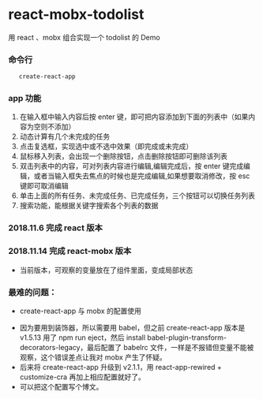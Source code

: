 # react-mobx-todolist

用 react 、mobx 组合实现一个 todolist 的 Demo

### 命令行

```sh
   create-react-app
```

### app 功能

1. 在输入框中输入内容后按 enter 键，即可把内容添加到下面的列表中（如果内容为空则不添加）
2. 动态计算有几个未完成的任务
3. 点击复选框，实现选中或不选中效果（即完成或未完成）
4. 鼠标移入列表，会出现一个删除按钮，点击删除按钮即可删除该列表
5. 双击列表中的内容，可对列表内容进行编辑,编辑完成后，按 enter 键完成编辑，或者当输入框失去焦点的时候也是完成编辑,如果想要取消修改，按 esc 键即可取消编辑
6. 单击上面的所有任务、未完成任务、已完成任务，三个按钮可以切换任务列表
7. 搜索功能，能根据关键字搜索各个列表的数据

### 2018.11.6 完成 react 版本

### 2018.11.14 完成 react-mobx 版本

- 当前版本，可观察的变量放在了组件里面，变成局部状态

### 最难的问题：

- create-react-app 与 mobx 的配置使用

* 因为要用到装饰器，所以需要用 babel，但之前 create-react-app 版本是 v1.5.13 用了 npm run eject，然后 install babel-plugin-transform-decorators-legacy，最后配置了 babelrc 文件，一样是不报错但变量不能被观察，这个错误差点让我对 mobx 产生了怀疑。
* 后来将 create-react-app 升级到 v2.1.1，用 react-app-rewired + customize-cra 再加上相应配置就好了。
* 可以把这个配置写个博文。
